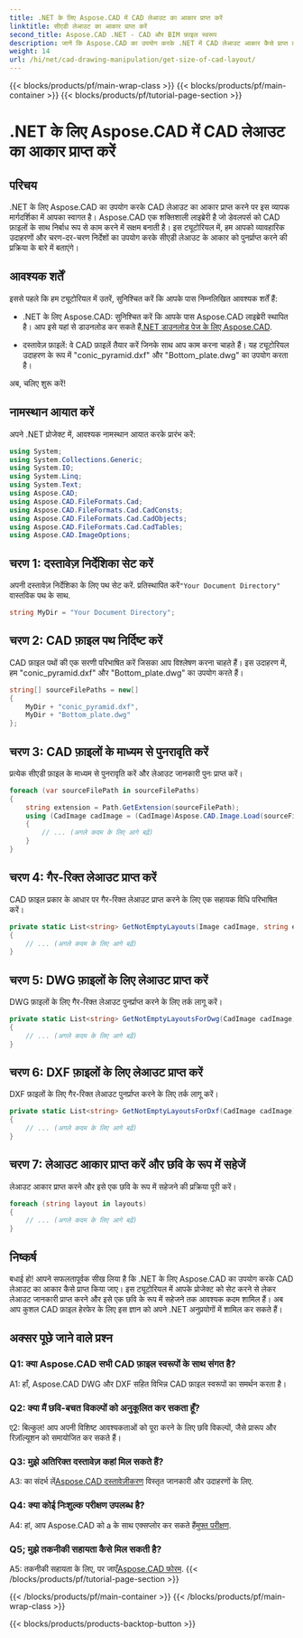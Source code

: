 ```yaml
---
title: .NET के लिए Aspose.CAD में CAD लेआउट का आकार प्राप्त करें
linktitle: सीएडी लेआउट का आकार प्राप्त करें
second_title: Aspose.CAD .NET - CAD और BIM फ़ाइल स्वरूप
description: जानें कि Aspose.CAD का उपयोग करके .NET में CAD लेआउट आकार कैसे प्राप्त करें। कुशल सीएडी फ़ाइल हेरफेर के लिए हमारी चरण-दर-चरण मार्गदर्शिका का पालन करें।
weight: 14
url: /hi/net/cad-drawing-manipulation/get-size-of-cad-layout/
---
```


{{< blocks/products/pf/main-wrap-class >}}
{{< blocks/products/pf/main-container >}}
{{< blocks/products/pf/tutorial-page-section >}}

# .NET के लिए Aspose.CAD में CAD लेआउट का आकार प्राप्त करें

## परिचय

.NET के लिए Aspose.CAD का उपयोग करके CAD लेआउट का आकार प्राप्त करने पर इस व्यापक मार्गदर्शिका में आपका स्वागत है। Aspose.CAD एक शक्तिशाली लाइब्रेरी है जो डेवलपर्स को CAD फ़ाइलों के साथ निर्बाध रूप से काम करने में सक्षम बनाती है। इस ट्यूटोरियल में, हम आपको व्यावहारिक उदाहरणों और चरण-दर-चरण निर्देशों का उपयोग करके सीएडी लेआउट के आकार को पुनर्प्राप्त करने की प्रक्रिया के बारे में बताएंगे।

## आवश्यक शर्तें

इससे पहले कि हम ट्यूटोरियल में उतरें, सुनिश्चित करें कि आपके पास निम्नलिखित आवश्यक शर्तें हैं:

-  .NET के लिए Aspose.CAD: सुनिश्चित करें कि आपके पास Aspose.CAD लाइब्रेरी स्थापित है। आप इसे यहां से डाउनलोड कर सकते हैं[.NET डाउनलोड पेज के लिए Aspose.CAD](https://releases.aspose.com/cad/net/).

- दस्तावेज़ फ़ाइलें: वे CAD फ़ाइलें तैयार करें जिनके साथ आप काम करना चाहते हैं। यह ट्यूटोरियल उदाहरण के रूप में "conic_pyramid.dxf" और "Bottom_plate.dwg" का उपयोग करता है।

अब, चलिए शुरू करें!

## नामस्थान आयात करें

अपने .NET प्रोजेक्ट में, आवश्यक नामस्थान आयात करके प्रारंभ करें:

```csharp
using System;
using System.Collections.Generic;
using System.IO;
using System.Linq;
using System.Text;
using Aspose.CAD;
using Aspose.CAD.FileFormats.Cad;
using Aspose.CAD.FileFormats.Cad.CadConsts;
using Aspose.CAD.FileFormats.Cad.CadObjects;
using Aspose.CAD.FileFormats.Cad.CadTables;
using Aspose.CAD.ImageOptions;
```

## चरण 1: दस्तावेज़ निर्देशिका सेट करें

 अपनी दस्तावेज़ निर्देशिका के लिए पथ सेट करें. प्रतिस्थापित करें`"Your Document Directory"` वास्तविक पथ के साथ.

```csharp
string MyDir = "Your Document Directory";
```

## चरण 2: CAD फ़ाइल पथ निर्दिष्ट करें

CAD फ़ाइल पथों की एक सरणी परिभाषित करें जिसका आप विश्लेषण करना चाहते हैं। इस उदाहरण में, हम "conic_pyramid.dxf" और "Bottom_plate.dwg" का उपयोग करते हैं।

```csharp
string[] sourceFilePaths = new[]
{
    MyDir + "conic_pyramid.dxf",
    MyDir + "Bottom_plate.dwg"
};
```

## चरण 3: CAD फ़ाइलों के माध्यम से पुनरावृति करें

प्रत्येक सीएडी फ़ाइल के माध्यम से पुनरावृति करें और लेआउट जानकारी पुनः प्राप्त करें।

```csharp
foreach (var sourceFilePath in sourceFilePaths)
{
    string extension = Path.GetExtension(sourceFilePath);
    using (CadImage cadImage = (CadImage)Aspose.CAD.Image.Load(sourceFilePath))
    {
        // ... (अगले कदम के लिए आगे बढ़ें)
    }
}
```

## चरण 4: गैर-रिक्त लेआउट प्राप्त करें

CAD फ़ाइल प्रकार के आधार पर गैर-रिक्त लेआउट प्राप्त करने के लिए एक सहायक विधि परिभाषित करें।

```csharp
private static List<string> GetNotEmptyLayouts(Image cadImage, string extension)
{
    // ... (अगले कदम के लिए आगे बढ़ें)
}
```

## चरण 5: DWG फ़ाइलों के लिए लेआउट प्राप्त करें

DWG फ़ाइलों के लिए गैर-रिक्त लेआउट पुनर्प्राप्त करने के लिए तर्क लागू करें।

```csharp
private static List<string> GetNotEmptyLayoutsForDwg(CadImage cadImage)
{
    // ... (अगले कदम के लिए आगे बढ़ें)
}
```

## चरण 6: DXF फ़ाइलों के लिए लेआउट प्राप्त करें

DXF फ़ाइलों के लिए गैर-रिक्त लेआउट पुनर्प्राप्त करने के लिए तर्क लागू करें।

```csharp
private static List<string> GetNotEmptyLayoutsForDxf(CadImage cadImage)
{
    // ... (अगले कदम के लिए आगे बढ़ें)
}
```

## चरण 7: लेआउट आकार प्राप्त करें और छवि के रूप में सहेजें

लेआउट आकार प्राप्त करने और इसे एक छवि के रूप में सहेजने की प्रक्रिया पूरी करें।

```csharp
foreach (string layout in layouts)
{
    // ... (अगले कदम के लिए आगे बढ़ें)
}
```

## निष्कर्ष

बधाई हो! आपने सफलतापूर्वक सीख लिया है कि .NET के लिए Aspose.CAD का उपयोग करके CAD लेआउट का आकार कैसे प्राप्त किया जाए। इस ट्यूटोरियल में आपके प्रोजेक्ट को सेट करने से लेकर लेआउट जानकारी प्राप्त करने और इसे एक छवि के रूप में सहेजने तक आवश्यक कदम शामिल हैं। अब आप कुशल CAD फ़ाइल हेरफेर के लिए इस ज्ञान को अपने .NET अनुप्रयोगों में शामिल कर सकते हैं।

## अक्सर पूछे जाने वाले प्रश्न

### Q1: क्या Aspose.CAD सभी CAD फ़ाइल स्वरूपों के साथ संगत है?

A1: हाँ, Aspose.CAD DWG और DXF सहित विभिन्न CAD फ़ाइल स्वरूपों का समर्थन करता है।

### Q2: क्या मैं छवि-बचत विकल्पों को अनुकूलित कर सकता हूँ?

ए2: बिल्कुल! आप अपनी विशिष्ट आवश्यकताओं को पूरा करने के लिए छवि विकल्पों, जैसे प्रारूप और रिज़ॉल्यूशन को समायोजित कर सकते हैं।

### Q3: मुझे अतिरिक्त दस्तावेज़ कहां मिल सकते हैं?

 A3: का संदर्भ लें[Aspose.CAD दस्तावेज़ीकरण](https://reference.aspose.com/cad/net/) विस्तृत जानकारी और उदाहरणों के लिए.

### Q4: क्या कोई निःशुल्क परीक्षण उपलब्ध है?

 A4: हां, आप Aspose.CAD को a के साथ एक्सप्लोर कर सकते हैं[मुफ्त परीक्षण](https://releases.aspose.com/).

### Q5; मुझे तकनीकी सहायता कैसे मिल सकती है?

 A5: तकनीकी सहायता के लिए, पर जाएँ[Aspose.CAD फोरम](https://forum.aspose.com/c/cad/19).
{{< /blocks/products/pf/tutorial-page-section >}}

{{< /blocks/products/pf/main-container >}}
{{< /blocks/products/pf/main-wrap-class >}}

{{< blocks/products/products-backtop-button >}}
